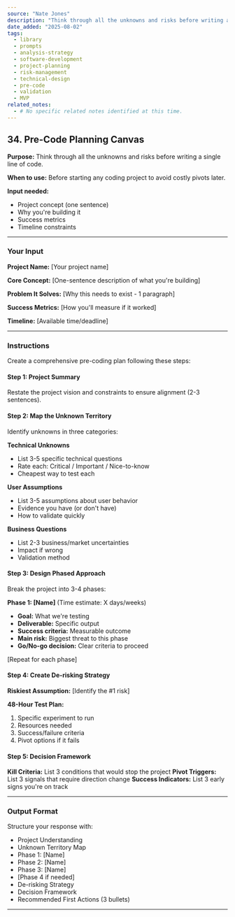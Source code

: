 ```yaml
---
source: "Nate Jones"
description: "Think through all the unknowns and risks before writing a single line of code."
date_added: "2025-08-02"
tags:
  - library
  - prompts
  - analysis-strategy
  - software-development
  - project-planning
  - risk-management
  - technical-design
  - pre-code
  - validation
  - MVP
related_notes:
  - # No specific related notes identified at this time.
---
```

## 34. Pre-Code Planning Canvas

**Purpose:** Think through all the unknowns and risks before writing a single line of code.

**When to use:** Before starting any coding project to avoid costly pivots later.

**Input needed:**

*   Project concept (one sentence)
*   Why you're building it
*   Success metrics
*   Timeline constraints

---

### Your Input

**Project Name:** [Your project name]

**Core Concept:** [One-sentence description of what you're building]

**Problem It Solves:** [Why this needs to exist - 1 paragraph]

**Success Metrics:** [How you'll measure if it worked]

**Timeline:** [Available time/deadline]

---

### Instructions

Create a comprehensive pre-coding plan following these steps:

#### Step 1: Project Summary

Restate the project vision and constraints to ensure alignment (2-3 sentences).

#### Step 2: Map the Unknown Territory

Identify unknowns in three categories:

**Technical Unknowns**

*   List 3-5 specific technical questions
*   Rate each: Critical / Important / Nice-to-know
*   Cheapest way to test each

**User Assumptions**

*   List 3-5 assumptions about user behavior
*   Evidence you have (or don't have)
*   How to validate quickly

**Business Questions**

*   List 2-3 business/market uncertainties
*   Impact if wrong
*   Validation method

#### Step 3: Design Phased Approach

Break the project into 3-4 phases:

**Phase 1: [Name]** (Time estimate: X days/weeks)

*   **Goal:** What we're testing
*   **Deliverable:** Specific output
*   **Success criteria:** Measurable outcome
*   **Main risk:** Biggest threat to this phase
*   **Go/No-go decision:** Clear criteria to proceed

[Repeat for each phase]

#### Step 4: Create De-risking Strategy

**Riskiest Assumption:** [Identify the #1 risk]

**48-Hour Test Plan:**

1.  Specific experiment to run
2.  Resources needed
3.  Success/failure criteria
4.  Pivot options if it fails

#### Step 5: Decision Framework

**Kill Criteria:** List 3 conditions that would stop the project **Pivot Triggers:** List 3 signals that require direction change **Success Indicators:** List 3 early signs you're on track

---

### Output Format

Structure your response with:

*   Project Understanding
*   Unknown Territory Map
*   Phase 1: [Name]
*   Phase 2: [Name]
*   Phase 3: [Name]
*   [Phase 4 if needed]
*   De-risking Strategy
*   Decision Framework
*   Recommended First Actions (3 bullets)

---
